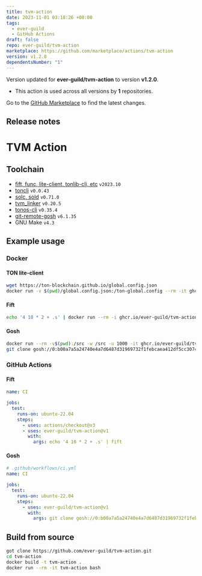 ```yaml
---
title: tvm-action
date: 2023-11-01 03:18:26 +00:00
tags:
  - ever-guild
  - GitHub Actions
draft: false
repo: ever-guild/tvm-action
marketplace: https://github.com/marketplace/actions/tvm-action
version: v1.2.0
dependentsNumber: "1"
---
```



Version updated for **ever-guild/tvm-action** to version **v1.2.0**.
- This action is used across all versions by **1** repositories.

Go to the [GitHub Marketplace](https://github.com/marketplace/actions/tvm-action) to find the latest changes.

## Release notes

# TVM Action

## Toolchain

- [fift, func, lite-client, tonlib-cli, etc](https://github.com/ton-blockchain/ton) `v2023.10`
- [toncli](https://github.com/disintar/toncli/releases) `v0.0.43`
- [solc, sold](https://github.com/tonlabs/TON-Solidity-Compiler) `v0.71.0`
- [tvm_linker](https://github.com/tonlabs/TVM-linker) `v0.20.5`
- [tonos-cli](https://github.com/tonlabs/tonos-cli) `v0.35.4`
- [git-remote-gosh](https://docs.gosh.sh/working-with-gosh/git-remote-helper/) `v6.1.35`
- GNU Make `v4.3`

## Example usage

### Docker

#### TON lite-client
```bash
wget https://ton-blockchain.github.io/global.config.json
docker run -v $(pwd)/global.config.json:/ton-global.config --rm -it ghcr.io/ever-guild/tvm-action lite-client
```

#### Fift
```bash
echo '4 10 * 2 + .s' | docker run --rm -i ghcr.io/ever-guild/tvm-action fift
```

#### Gosh
```bash
docker run --rm -v$(pwd):/src -w /src -u 1000 -it ghcr.io/ever-guild/tvm-action
git clone gosh://0:b00a7a5a24740e4a7d6487d31969732f1febcaea412df5cc307400818055ad58/gosh/gosh
```

### GitHub Actions

#### Fift
```yaml
name: CI

jobs:
  test:
    runs-on: ubuntu-22.04
    steps:
      - uses: actions/checkout@v3
      - uses: ever-guild/tvm-action@v1
        with:
          args: echo '4 10 * 2 + .s' | fift
```

#### Gosh
```yaml
# .github/workflows/ci.yml
name: CI

jobs:
  test:
    runs-on: ubuntu-22.04
    steps:
      - uses: ever-guild/tvm-action@v1
        with:
          args: git clone gosh://0:b00a7a5a24740e4a7d6487d31969732f1febcaea412df5cc307400818055ad58/gosh/gosh
```

## Build from source

```bash
got clone https://github.com/ever-guild/tvm-action.git
cd tvm-action
docker build -t tvm-action .
docker run --rm -it tvm-action bash
```

